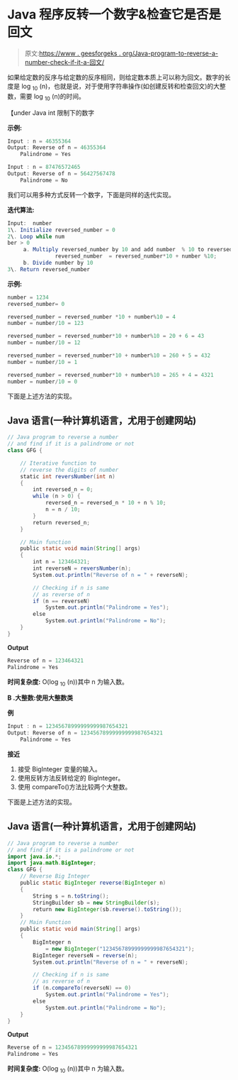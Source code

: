 # Java 程序反转一个数字&检查它是否是回文

> 原文:[https://www . geesforgeks . org/Java-program-to-reverse-a-number-check-if-it-a-回文/](https://www.geeksforgeeks.org/java-program-to-reverse-a-number-check-if-it-is-a-palindrome/)

如果给定数的反序与给定数的反序相同，则给定数本质上可以称为回文。数字的长度是 log <sub>10</sub> (n)，也就是说，对于使用字符串操作(如创建反转和检查回文)的大整数，需要 log <sub>10</sub> (n)的时间。

【under Java int 限制下的数字

**示例:**

```java
Input : n = 46355364
Output: Reverse of n = 46355364
    Palindrome = Yes

Input : n = 87476572465
Output: Reverse of n = 56427567478
    Palindrome = No

```

我们可以用多种方式反转一个数字，下面是同样的迭代实现。

**迭代算法:**

```java
Input:  number
1\. Initialize reversed_number = 0
2\. Loop while num
ber > 0
     a. Multiply reversed_number by 10 and add number  % 10 to reversed_number
               reversed_number  = reversed_number*10 + number %10;
     b. Divide number by 10
3\. Return reversed_number

```

**示例:**

```java
number = 1234
reversed_number= 0

reversed_number = reversed_number *10 + number%10 = 4
number = number/10 = 123

reversed_number = reversed_number*10 + number%10 = 20 + 6 = 43
number = number/10 = 12

reversed_number = reversed_number*10 + number%10 = 260 + 5 = 432
number = number/10 = 1

reversed_number = reversed_number*10 + number%10 = 265 + 4 = 4321
number = number/10 = 0

```

下面是上述方法的实现。

## Java 语言(一种计算机语言，尤用于创建网站)

```java
// Java program to reverse a number
// and find if it is a palindrome or not
class GFG {

    // Iterative function to
    // reverse the digits of number
    static int reversNumber(int n)
    {
        int reversed_n = 0;
        while (n > 0) {
            reversed_n = reversed_n * 10 + n % 10;
            n = n / 10;
        }
        return reversed_n;
    }

    // Main function
    public static void main(String[] args)
    {
        int n = 123464321;
        int reverseN = reversNumber(n);
        System.out.println("Reverse of n = " + reverseN);

        // Checking if n is same
        // as reverse of n
        if (n == reverseN)
            System.out.println("Palindrome = Yes");
        else
            System.out.println("Palindrome = No");
    }
}
```

**Output**

```java
Reverse of n = 123464321
Palindrome = Yes

```

**时间复杂度:** O(log <sub>10</sub> (n))其中 n 为输入数。

**B .大整数:使用大整数类**

**例**

```java
Input : n = 12345678999999999987654321
Output: Reverse of n = 12345678999999999987654321
    Palindrome = Yes

```

**接近**

1.  接受 BigInteger 变量的输入。
2.  使用反转方法反转给定的 BigInteger。
3.  使用 compareTo()方法比较两个大整数。

下面是上述方法的实现。

## Java 语言(一种计算机语言，尤用于创建网站)

```java
// Java program to reverse a number
// and find if it is a palindrome or not
import java.io.*;
import java.math.BigInteger;
class GFG {
    // Reverse Big Integer
    public static BigInteger reverse(BigInteger n)
    {
        String s = n.toString();
        StringBuilder sb = new StringBuilder(s);
        return new BigInteger(sb.reverse().toString());
    }
    // Main Function
    public static void main(String[] args)
    {
        BigInteger n
            = new BigInteger("12345678999999999987654321");
        BigInteger reverseN = reverse(n);
        System.out.println("Reverse of n = " + reverseN);

        // Checking if n is same
        // as reverse of n
        if (n.compareTo(reverseN) == 0)
            System.out.println("Palindrome = Yes");
        else
            System.out.println("Palindrome = No");
    }
}
```

**Output**

```java
Reverse of n = 12345678999999999987654321
Palindrome = Yes

```

**时间复杂度:** O(log <sub>10</sub> (n))其中 n 为输入数。